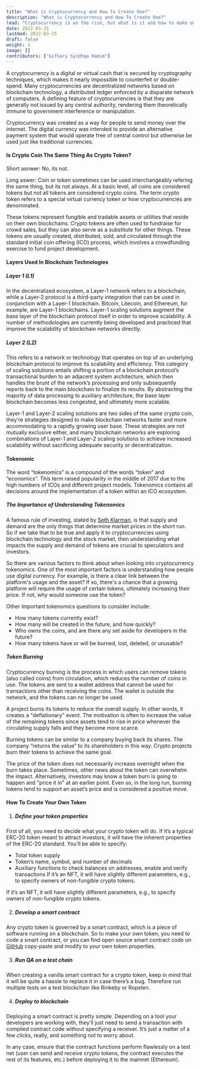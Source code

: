 ```yaml
---
title: "What is Cryptocurrency and How To Create One?"
description: "What is Cryptocurrency and How To Create One?"
lead: "Cryptocurrency is on the rise, but what is it and how to make one?"
date: 2022-03-25
lastmod: 2022-03-25
draft: false
weight: 1
image: []
contributors: ["Gifhary Syidhqa Hamim"]
---
```


A cryptocurrency is a digital or virtual cash that is secured by cryptography techniques, which makes it nearly impossible to counterfeit or double-spend. Many cryptocurrencies are decentralized networks based on blockchain technology, a distributed ledger enforced by a disparate network of computers. A defining feature of cryptocurrencies is that they are generally not issued by any central authority, rendering them theoretically immune to government interference or manipulation.

Cryptocurrency was created as a way for people to send money over the internet. The digital currency was intended to provide an alternative payment system that would operate free of central control but otherwise be used just like traditional currencies.


#### Is Crypto Coin The Same Thing As Crypto Token?
Short asnwer: No, its not.

Long aswer: Coin or token sometimes can be used interchangeably refering the same thing, but its not always. At a basic level, all coins are considered tokens but not all tokens are considered crypto coins. The term crypto token refers to a special virtual currency token or how cryptocurrencies are denominated.

These tokens represent fungible and tradable assets or utilities that reside on their own blockchains. Crypto tokens are often used to fundraise for crowd sales, but they can also serve as a substitute for other things. These tokens are usually created, distributed, sold, and circulated through the standard initial coin offering (ICO) process, which involves a crowdfunding exercise to fund project development.


#### Layers Used In Blockchain Technologies
##### Layer 1 (L1)
In the decentralized ecosystem, a Layer-1 network refers to a blockchain, while a Layer-2 protocol is a third-party integration that can be used in conjunction with a Layer-1 blockchain. Bitcoin, Litecoin, and Ethereum, for example, are Layer-1 blockchains. Layer-1 scaling solutions augment the base layer of the blockchain protocol itself in order to improve scalability. A number of methodologies are currently being developed and practiced that improve the scalability of blockchain networks directly.

##### Layer 2 (L2)
This refers to a network or technology that operates on top of an underlying blockchain protocol to improve its scalability and efficiency. This category of scaling solutions entails shifting a portion of a blockchain protocol’s transactional burden to an adjacent system architecture, which then handles the brunt of the network’s processing and only subsequently reports back to the main blockchain to finalize its results. By abstracting the majority of data processing to auxiliary architecture, the base layer blockchain becomes less congested, and ultimately more scalable.

Layer-1 and Layer-2 scaling solutions are two sides of the same crypto coin, they’re strategies designed to make blockchain networks faster and more accommodating to a rapidly growing user base. These strategies are not mutually exclusive either, and many blockchain networks are exploring combinations of Layer-1 and Layer-2 scaling solutions to achieve increased scalability without sacrificing adequate security or decentralization.


#### Tokenomic
The word “tokenomics” is a compound of the words “token” and “economics”. This term raised popularity in the middle of 2017 due to the high numbers of ICOs and different project models. Tokenomics contains all decisions around the implementation of a token within an ICO ecosystem.

##### The Importance of Understanding Tokenomics
A famous rule of investing, stated by [Seth Klarman](https://en.wikipedia.org/wiki/Seth_Klarman), is that supply and demand are the only things that determine market prices in the short run. So if we take that to be true and apply it to cryptocurrencies using blockchain technology and the stock market, then understanding what impacts the supply and demand of tokens are crucial to speculators and investors.

So there are various factors to think about when looking into cryptocurrency tokenomics. One of the most important factors is understanding how people use digital currency. For example, is there a clear link between the platform's usage and the asset? If so, there's a chance that a growing platform will require the usage of certain tokens, ultimately increasing their price. If not, why would someone use the token?

Other important tokenomics questions to consider include:

* How many tokens currently exist?
* How many will be created in the future, and how quickly?
* Who owns the coins, and are there any set aside for developers in the future?
* How many tokens have or will be burned, lost, deleted, or unusable?

##### Token Burning
Cryptocurrency burning is the process in which users can remove tokens (also called coins) from circulation, which reduces the number of coins in use. The tokens are sent to a wallet address that cannot be used for transactions other than receiving the coins. The wallet is outside the network, and the tokens can no longer be used.

A project burns its tokens to reduce the overall supply. In other words, it creates a "deflationary" event. The motivation is often to increase the value of the remaining tokens since assets tend to rise in price whenever the circulating supply falls and they become more scarce.

Burning tokens can be similar to a company buying back its shares. The company “returns the value” to its shareholders in this way. Crypto projects burn their tokens to achieve the same goal.

The price of the token does not necessarily increase overnight when the burn takes place. Sometimes, other news about the token can overwhelm the impact. Alternatively, investors may know a token burn is going to happen and "price it in" at an earlier point. Even so, in the long run, burning tokens tend to support an asset’s price and is considered a positive move.

#### How To Create Your Own Token
1. ##### Define your token properties
First of all, you need to decide what your crypto token will do. If it’s a typical ERC-20 token meant to attract investors, it will have the inherent properties of the ERC-20 standard. You’ll be able to specify:
* Total token supply
* Token’s name, symbol, and number of decimals
* Auxiliary functions to check balances on addresses, enable and verify transactions
If it’s an NFT, it will have slightly different parameters, e.g., to specify owners of non-fungible crypto tokens.

If it’s an NFT, it will have slightly different parameters, e.g., to specify owners of non-fungible crypto tokens.

2. ##### Develop a smart contract
Any crypto token is governed by a smart contract, which is a piece of software running on a blockchain. So to make your own token, you need to code a smart contract, or you can find open source smart contract code on [GitHub](https://github.com/) copy-paste and modify to your own token properties.

3. ##### Run QA on a test chain
When creating a vanilla smart contract for a crypto token, keep in mind that it will be quite a hassle to replace it in case there’s a bug. Therefore run multiple tests on a test blockchain like Rinkeby or Ropsten.

4. ##### Deploy to blockchain
Deploying a smart contract is pretty simple. Depending on a tool your developers are working with, they’ll just need to send a transaction with compiled contract code without specifying a receiver. It’s just a matter of a few clicks, really, and something not to worry about.

In any case, ensure that the contract functions perform flawlessly on a test net (user can send and receive crypto tokens, the contract executes the rest of its features, etc.) before deploying it to the mainnet (Ethereum).

